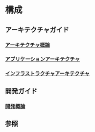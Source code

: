 # 構成

## アーキテクチャガイド
### [アーキテクチャ概論](arhitecture.md)

### [アプリケーションアーキテクチャ](application/app_architecture.md)

### [インフラストラクチャアーキテクチャ](infrastracture/inf_architecture.md)

## 開発ガイド
### [開発概論](development.md)

## 参照

